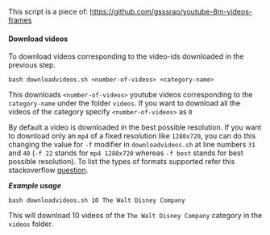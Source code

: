 This script is a piece of: https://github.com/gsssrao/youtube-8m-videos-frames

#### Download videos 

To download videos corresponding to the video-ids downloaded in the previous step.
```
bash downloadvideos.sh <number-of-videos> <category-name>
```

This downloads `<number-of-videos>` youtube videos corresponding to the `category-name` under the folder `videos`. If you want to download all the videos of the category specify `<number-of-videos>` as `0`

By default a video is downloaded in the best possible resolution. If you want to download only an `mp4` of a fixed resolution like `1280x720`, you can do this changing the value for `-f` modifier in `downloadvideos.sh` at line numbers `31` and `40` (`-f 22` stands for `mp4 1280x720` whereas `-f best` stands for best possible resolution). To list the types of formats supported refer this stackoverflow [question](https://askubuntu.com/questions/486297/how-to-select-video-quality-from-youtube-dl).

***Example usage***
```
bash downloadvideos.sh 10 The Walt Disney Company
```

This will download 10 videos of the `The Walt Disney Company` category in the `videos` folder.
